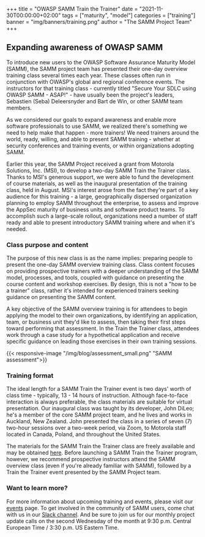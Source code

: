 +++
title = "OWASP SAMM Train the Trainer"
date = "2021-11-30T00:00:00+02:00"
tags = ["maturity", "model"]
categories = ["training"]
banner = "img/banners/training.png"
author = "The SAMM Project Team"
+++

## Expanding awareness of OWASP SAMM

To introduce new users to the OWASP Software Assurance Maturity Model (SAMM), the SAMM project team has presented their one-day overview training class several times each year. These classes often run in conjunction with OWASP's global and regional conference events. The instructors for that training class - currently titled "Secure Your SDLC using OWASP SAMM - ASAP!" - have usually been the project's leaders, Sebastien (Seba) Deleersnyder and Bart de Win, or other SAMM team members. 
 
As we considered our goals to expand awareness and enable more software professionals to use SAMM, we realized there's something we need to help make that happen - more trainers! We need trainers around the world, ready, willing, and able to present SAMM training - whether at security conferences and training events, or within organizations adopting SAMM.
 
Earlier this year, the SAMM Project received a grant from Motorola Solutions, Inc. (MSI), to develop a two-day SAMM Train the Trainer class. Thanks to MSI's generous support, we were able to fund the development of course materials, as well as the inaugural presentation of the training class, held in August. MSI's interest arose from the fact they're part of a key audience for this training - a large, geographically dispersed organization planning to employ SAMM throughout the enterprise, to assess and improve the AppSec maturity of business units and software product teams. To accomplish such a large-scale rollout, organizations need a number of staff ready and able to present introductory SAMM training where and when it's needed.
 
### Class purpose and content
 
The purpose of this new class is as the name implies: preparing people to present the one-day SAMM overview training class. Class content focuses on providing prospective trainers with a deeper understanding of the SAMM model, processes, and tools, coupled with guidance on presenting the course content and workshop exercises. By design, this is not a "how to be a trainer" class, rather it's intended for experienced trainers seeking guidance on presenting the SAMM content.
 
A key objective of the SAMM overview training is for attendees to begin applying the model to their own organizations, by identifying an application, team, or business unit they'd like to assess, then taking their first steps toward performing that assessment. In the Train the Trainer class, attendees work through a case study for a hypothetical application and receive specific guidance on leading those exercises in their own training sessions.

{{< responsive-image  "/img/blog/assessment_small.png" "SAMM assessment">}}
 
### Training format
 
The ideal length for a SAMM Train the Trainer event is two days' worth of class time - typically, 13 - 14 hours of instruction. Although face-to-face interaction is always preferable, the class materials are suitable for virtual presentation. Our inaugural class was taught by its developer, John DiLeo; he's a member of the core SAMM project team, and he lives and works in Auckland, New Zealand. John presented the class in a series of seven (7) two-hour sessions over a two-week period, via Zoom, to Motorola staff located in Canada, Poland, and throughout the United States. 
 
The materials for the SAMM Train the Trainer class are freely available and may be obtained [here](https://drive.google.com/drive/folders/1MWN_Yzf7dW5aA0rYXkUyUb3R4g6F3Yna?usp=sharing). Before launching a SAMM Train the Trainer program, however, we recommend prospective instructors attend the SAMM overview class (even if you're already familiar with SAMM), followed by a Train the Trainer event presented by the SAMM Project team. 
 
### Want to learn more?
 
For more information about upcoming training and events, please visit our [events](/events) page. To get involved in the community of SAMM users, come chat with us in our [Slack channel](https://owasp.slack.com/messages/C0VF1EJGH). And be sure to join us for our monthly project update calls on the second Wednesday of the month at 9:30 p.m. Central European Time / 3:30 p.m. US Eastern Time.
